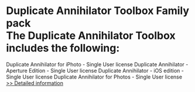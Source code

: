 # Duplicate Annihilator Toolbox Family pack<br />The Duplicate Annihilator Toolbox includes the following:
Duplicate Annihilator for iPhoto - Single User license
Duplicate Annihilator - Aperture Edition - Single User license
Duplicate Annihilator - iOS edition - Single User license
Duplicate Annihilator for Photos - Single User license<br />[>> Detailed information](https://secure.shareit.com/shareit/product.html?productid=300959081&affiliateid=200057808)